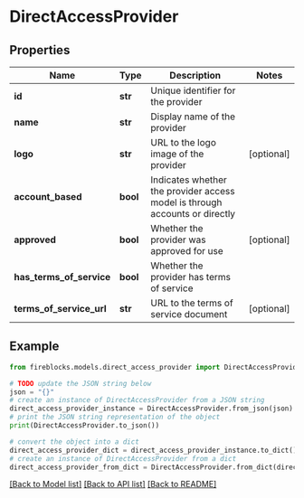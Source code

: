 # DirectAccessProvider


## Properties

Name | Type | Description | Notes
------------ | ------------- | ------------- | -------------
**id** | **str** | Unique identifier for the provider | 
**name** | **str** | Display name of the provider | 
**logo** | **str** | URL to the logo image of the provider | [optional] 
**account_based** | **bool** | Indicates whether the provider access model is through accounts or directly | 
**approved** | **bool** | Whether the provider was approved for use | [optional] 
**has_terms_of_service** | **bool** | Whether the provider has terms of service | 
**terms_of_service_url** | **str** | URL to the terms of service document | [optional] 

## Example

```python
from fireblocks.models.direct_access_provider import DirectAccessProvider

# TODO update the JSON string below
json = "{}"
# create an instance of DirectAccessProvider from a JSON string
direct_access_provider_instance = DirectAccessProvider.from_json(json)
# print the JSON string representation of the object
print(DirectAccessProvider.to_json())

# convert the object into a dict
direct_access_provider_dict = direct_access_provider_instance.to_dict()
# create an instance of DirectAccessProvider from a dict
direct_access_provider_from_dict = DirectAccessProvider.from_dict(direct_access_provider_dict)
```
[[Back to Model list]](../README.md#documentation-for-models) [[Back to API list]](../README.md#documentation-for-api-endpoints) [[Back to README]](../README.md)


